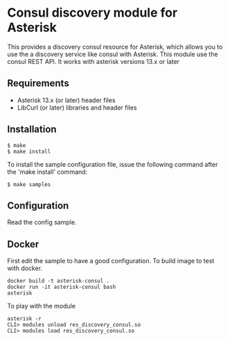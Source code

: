 Consul discovery module for Asterisk
====================================

This provides a discovery consul resource for Asterisk, which allows you to use
the a discovery service like consul with Asterisk. This module use the consul REST API.
It works with asterisk versions 13.x or later

Requirements
------------
- Asterisk 13.x (or later) header files
- LibCurl (or later) libraries and header files

Installation
------------
    $ make
    $ make install

To install the sample configuration file, issue the following command after
the 'make install' command:

    $ make samples

Configuration
-------------

Read the config sample.

Docker
------

First edit the sample to have a good configuration.
To build image to test with docker.

    docker build -t asterisk-consul .
    docker run -it asterisk-consul bash
    asterisk

To play with the module

    asterisk -r
    CLI> modules unload res_discovery_consul.so
    CLI> modules load res_discovery_consul.so
